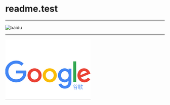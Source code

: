 # readme.test

---------
![baidu](http://www.baidu.com/img/bdlogo.gif "百度logo")

------
![google](https://github.com/yanjunjie/ImageCache/blob/master/googlelogo.jpg "谷歌logo")
